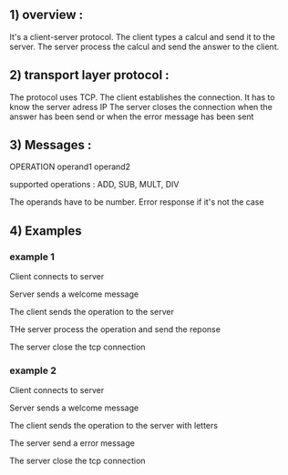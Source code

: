 ## 1) overview : 
It's a client-server protocol. The client types a calcul and send it to the server. The server process the calcul and send the answer to the client. 

## 2) transport layer protocol :
The protocol uses TCP. The client establishes the connection. It has to know the server adress IP
The server closes the connection when the answer has been send or when the error message has been sent

## 3) Messages :
OPERATION operand1 operand2 

supported operations : ADD, SUB, MULT, DIV

The operands have to be number. Error response if it's not the case

## 4) Examples
### example 1
Client connects to server 

Server sends a welcome message

The client sends the operation to the server

THe server process the operation and send the reponse

The server close the tcp connection 

### example 2
Client connects to server

Server sends a welcome message

The client sends the operation to the server with letters

The server send a error message 

The server close the tcp connection 